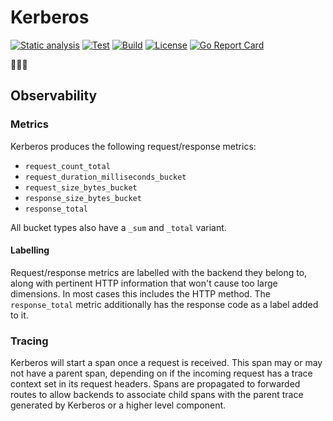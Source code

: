 # Kerberos

[![Static analysis](https://github.com/trebent/kerberos/actions/workflows/build.yaml/badge.svg)](https://github.com/trebent/kerberos/actions/workflows/static-analysis.yaml)
[![Test](https://github.com/trebent/kerberos/actions/workflows/build.yaml/badge.svg)](https://github.com/trebent/kerberos/actions/workflows/test.yaml)
[![Build](https://github.com/trebent/kerberos/actions/workflows/build.yaml/badge.svg)](https://github.com/trebent/kerberos/actions/workflows/build.yaml)
[![License](https://img.shields.io/badge/License-BSD_3--Clause-blue.svg)](https://opensource.org/licenses/BSD-3-Clause)
[![Go Report Card](https://goreportcard.com/badge/github.com/trebent/kerberos)](https://goreportcard.com/report/github.com/trebent/kerberos)

🐶🐶🐶


## Observability

### Metrics

Kerberos produces the following request/response metrics:

* `request_count_total`
* `request_duration_milliseconds_bucket`
* `request_size_bytes_bucket`
* `response_size_bytes_bucket`
* `response_total`

All bucket types also have a `_sum` and `_total` variant.


#### Labelling

Request/response metrics are labelled with the backend they belong to, along with pertinent HTTP information that won't cause too large dimensions. In most cases this includes the HTTP method. The `response_total` metric additionally has the response code as a label added to it.


### Tracing

Kerberos will start a span once a request is received. This span may or may not have a parent span, depending on if the incoming request has a trace context set in its request headers. Spans are propagated to forwarded routes to allow backends to associate child spans with the parent trace generated by Kerberos or a higher level component.
